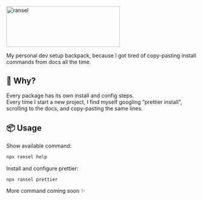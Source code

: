 <img width="300" height="108" alt="ransel" src="https://github.com/user-attachments/assets/ee17dcfe-f640-498a-a0b7-c049ad093198" />

My personal dev setup backpack, because I got tired of copy-pasting install commands from docs all the time.

## 📝 Why?

Every package has its own install and config steps.  
Every time I start a new project, I find myself googling “prettier install”, scrolling to the docs, and copy-pasting the same lines.

## 📦 Usage

Show available command:

```bash
npx ransel help
```

Install and configure prettier:

```bash
npx ransel prettier
```

More command coming soon ✨
